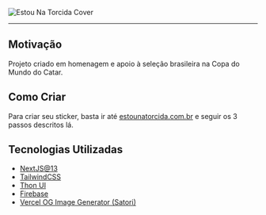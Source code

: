 ![Estou Na Torcida Cover](http://estounatorcida.com.br/og-image.png)

---

## Motivação

Projeto criado em homenagem e apoio à seleção brasileira na Copa do Mundo do Catar.

## Como Criar

Para criar seu sticker, basta ir até [estounatorcida.com.br](estounatorcida.com.br) e seguir os 3 passos descritos lá.

## Tecnologias Utilizadas

- [NextJS@13](https://nextjs.org/)
- [TailwindCSS](https://tailwindcss.com/)
- [Thon UI](https://www.thonlabs.io/)
- [Firebase](https://firebase.google.com/)
- [Vercel OG Image Generator (Satori)](https://vercel.com/docs/concepts/functions/edge-functions/og-image-generation)
